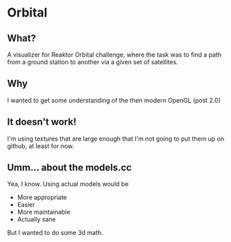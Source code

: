 # Orbital

## What?

A visualizer for Reaktor Orbital challenge, where the task was to find a path
from a ground station to another via a given set of satellites.

## Why

I wanted to get some understanding of the then modern OpenGL (post 2.0)

## It doesn't work!

I'm using textures that are large enough that I'm not going to put them up on github, at least for now.

## Umm... about the models.cc

Yea, I know. Using actual models would be

 - More appropriate
 - Easier
 - More maintainable
 - Actually sane

But I wanted to do some 3d math.

